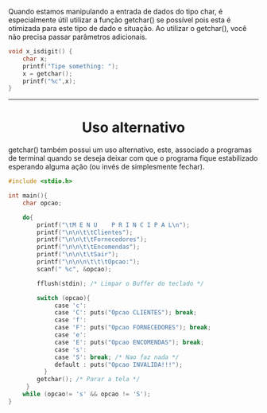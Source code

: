 Quando estamos manipulando a entrada de dados do tipo char, é especialmente útil utilizar a função getchar() se possível pois esta é otimizada para este tipo de dado e situação. 
Ao utilizar o getchar(), você não precisa passar parâmetros adicionais.
```C
void x_isdigit() {
	char x;
	printf("Tipe something: ");
	x = getchar();
	printf("%c",x);
}
```

---
<center><h1>Uso alternativo</h1></center>
getchar() também possui um uso alternativo, este, associado a programas de terminal quando se deseja deixar com que o programa fique estabilizado esperando alguma ação (ou invés de simplesmente fechar). 

```C
#include <stdio.h>

int main(){
    char opcao;

    do{
        printf("\tM E N U    P R I N C I P A L\n");
        printf("\n\n\t\tClientes");
        printf("\n\n\t\tFornecedores");
        printf("\n\n\t\tEncomendas");
        printf("\n\n\t\tSair");
        printf("\n\n\n\t\t\tOpcao:");
        scanf(" %c", &opcao);

        fflush(stdin); /* Limpar o Buffer do teclado */

        switch (opcao){
             case 'c':
             case 'C': puts("Opcao CLIENTES"); break;
             case 'f':
             case 'F': puts("Opcao FORNECEDORES"); break;
             case 'e':
             case 'E': puts("Opcao ENCOMENDAS"); break;
             case 's':
             case 'S': break; /* Nao faz nada */
             default : puts("Opcao INVALIDA!!!");
          }
        getchar(); /* Parar a tela */
     }
    while (opcao!= 's' && opcao != 'S');
}
```